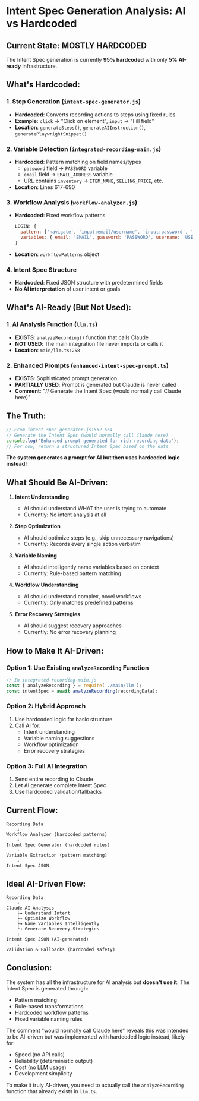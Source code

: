 # Intent Spec Generation Analysis: AI vs Hardcoded

## Current State: MOSTLY HARDCODED

The Intent Spec generation is currently **95% hardcoded** with only **5% AI-ready** infrastructure.

## What's Hardcoded:

### 1. Step Generation (`intent-spec-generator.js`)
- **Hardcoded**: Converts recording actions to steps using fixed rules
- **Example**: `click` → "Click on element", `input` → "Fill field"
- **Location**: `generateSteps()`, `generateAIInstruction()`, `generatePlaywrightSnippet()`

### 2. Variable Detection (`integrated-recording-main.js`)
- **Hardcoded**: Pattern matching on field names/types
  - `password` field → `PASSWORD` variable
  - `email` field → `EMAIL_ADDRESS` variable
  - URL contains `inventory` → `ITEM_NAME`, `SELLING_PRICE`, etc.
- **Location**: Lines 617-690

### 3. Workflow Analysis (`workflow-analyzer.js`)
- **Hardcoded**: Fixed workflow patterns
  ```javascript
  LOGIN: {
    pattern: ['navigate', 'input:email/username', 'input:password', 'click:submit/login'],
    variables: { email: 'EMAIL', password: 'PASSWORD', username: 'USERNAME' }
  }
  ```
- **Location**: `workflowPatterns` object

### 4. Intent Spec Structure
- **Hardcoded**: Fixed JSON structure with predetermined fields
- **No AI interpretation** of user intent or goals

## What's AI-Ready (But Not Used):

### 1. AI Analysis Function (`llm.ts`)
- **EXISTS**: `analyzeRecording()` function that calls Claude
- **NOT USED**: The main integration file never imports or calls it
- **Location**: `main/llm.ts:258`

### 2. Enhanced Prompts (`enhanced-intent-spec-prompt.ts`)
- **EXISTS**: Sophisticated prompt generation
- **PARTIALLY USED**: Prompt is generated but Claude is never called
- **Comment**: "// Generate the Intent Spec (would normally call Claude here)"

## The Truth:

```javascript
// From intent-spec-generator.js:562-564
// Generate the Intent Spec (would normally call Claude here)
console.log('Enhanced prompt generated for rich recording data');
// For now, return a structured Intent Spec based on the data
```

**The system generates a prompt for AI but then uses hardcoded logic instead!**

## What Should Be AI-Driven:

1. **Intent Understanding**
   - AI should understand WHAT the user is trying to automate
   - Currently: No intent analysis at all

2. **Step Optimization**
   - AI should optimize steps (e.g., skip unnecessary navigations)
   - Currently: Records every single action verbatim

3. **Variable Naming**
   - AI should intelligently name variables based on context
   - Currently: Rule-based pattern matching

4. **Workflow Understanding**
   - AI should understand complex, novel workflows
   - Currently: Only matches predefined patterns

5. **Error Recovery Strategies**
   - AI should suggest recovery approaches
   - Currently: No error recovery planning

## How to Make It AI-Driven:

### Option 1: Use Existing `analyzeRecording` Function
```javascript
// In integrated-recording-main.js
const { analyzeRecording } = require('./main/llm');
const intentSpec = await analyzeRecording(recordingData);
```

### Option 2: Hybrid Approach
1. Use hardcoded logic for basic structure
2. Call AI for:
   - Intent understanding
   - Variable naming suggestions
   - Workflow optimization
   - Error recovery strategies

### Option 3: Full AI Integration
1. Send entire recording to Claude
2. Let AI generate complete Intent Spec
3. Use hardcoded validation/fallbacks

## Current Flow:

```
Recording Data
    ↓
Workflow Analyzer (hardcoded patterns)
    ↓
Intent Spec Generator (hardcoded rules)
    ↓
Variable Extraction (pattern matching)
    ↓
Intent Spec JSON
```

## Ideal AI-Driven Flow:

```
Recording Data
    ↓
Claude AI Analysis
    ├→ Understand Intent
    ├→ Optimize Workflow
    ├→ Name Variables Intelligently
    └→ Generate Recovery Strategies
    ↓
Intent Spec JSON (AI-generated)
    ↓
Validation & Fallbacks (hardcoded safety)
```

## Conclusion:

The system has all the infrastructure for AI analysis but **doesn't use it**. The Intent Spec is generated through:
- Pattern matching
- Rule-based transformations  
- Hardcoded workflow patterns
- Fixed variable naming rules

The comment "would normally call Claude here" reveals this was intended to be AI-driven but was implemented with hardcoded logic instead, likely for:
- Speed (no API calls)
- Reliability (deterministic output)
- Cost (no LLM usage)
- Development simplicity

To make it truly AI-driven, you need to actually call the `analyzeRecording` function that already exists in `llm.ts`.
